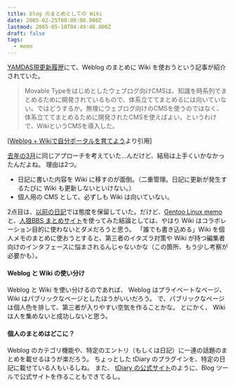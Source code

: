 ```yaml
---
title: blog のまとめとしての Wiki
date: 2005-02-25T00:00:00.000Z
lastmod: 2005-05-10T04:49:46.000Z
draft: false
tags:
  - memo
---
```


[YAMDAS現更新履歴](http://d.hatena.ne.jp/yomoyomo/20050224#blogwiki)にて、Weblog のまとめに Wiki を使おうという記事が紹介されていた。

> Movable Typeをはじめとしたウェブログ向けCMSは、知識を時系列でまとめるために開発されているもので、体系立ててまとめるには向いていない。ではどうするか。無理にウェブログ向けのCMSを使うのではなく、体系立ててまとめるために開発されたCMSを使えばよい。というわけで、WikiというCMSを導入した。

\[[Weblog + Wikiで自分ポータルを育てよう](http://www.multithread.jp/archives/000473.php "Weblog + Wikiで自分ポータルを育てようより引用")より引用]

[去年の3月](/posts/20040310/p01)に同じアプローチを考えていた…んだけど、結局は上手くいかなかったんだよね。 理由は2つ。

- 日記に書いた内容を Wiki に移すのが面倒。（二重管理。日記に更新が発生するたびに Wiki も更新しないといけない。）
- 個人用の CMS として、必ずしも Wiki は向いていない。

2点目は、[以前の日記](/posts/20040313/p01)では態度を保留していた。だけど、[Gentoo Linux memo](http://www.machu.jp/b/GentooLinux.html)と、[人狼BBS まとめサイト](http://wolfbbs.halfmoon.jp)を使ってみた結論としては、やはり Wiki はコラボレーション目的に使わないとダメだろうと思う。 「誰でも書き込める」Wiki を個人メモのまとめに使おうとすると、第三者のイタズラ対策や Wiki が持つ編集者向けのインタフェースに悩まされるんじゃないかな（この箇所、もう少し考察が必要かも）。

#### Weblog と Wiki の使い分け

Weblog と Wiki を使い分けるのであれば、 Weblog はプライベートなページ、 Wiki はパブリックなページとしたほうがいいだろう。 で、パブリックなページは個人色を排して、第三者が入りやすい空気を作ることかな。 とにかく、 Wiki は人を集めないと成功しないと思う。

#### 個人のまとめはどこに？

Weblog のカテゴリ機能や、特定のエントリ（もしくは日記）に一連の話題のまとめを載せるほうが楽だろう。 ちょっとした tDiary のプラグインを、特定の日記に載せている人もいるしね。 また、 [tDiary の公式サイト](http://www.tdiary.org/)のように、Blog ツールで公式サイトを作ることもできてるし。
